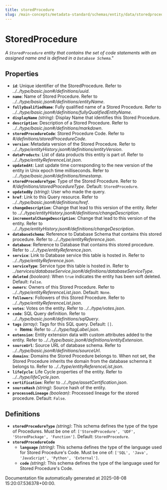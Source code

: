 ```yaml
---
title: storedProcedure
slug: /main-concepts/metadata-standard/schemas/entity/data/storedprocedure
---
```


# StoredProcedure

*A `StoredProcedure` entity that contains the set of code statements with an assigned name  and is defined in a `Database Schema`."*

## Properties

- **`id`**: Unique identifier of the StoredProcedure. Refer to *../../type/basic.json#/definitions/uuid*.
- **`name`**: Name of Stored Procedure. Refer to *../../type/basic.json#/definitions/entityName*.
- **`fullyQualifiedName`**: Fully qualified name of a Stored Procedure. Refer to *../../type/basic.json#/definitions/fullyQualifiedEntityName*.
- **`displayName`** *(string)*: Display Name that identifies this Stored Procedure.
- **`description`**: Description of a Stored Procedure. Refer to *../../type/basic.json#/definitions/markdown*.
- **`storedProcedureCode`**: Stored Procedure Code. Refer to *#/definitions/storedProcedureCode*.
- **`version`**: Metadata version of the Stored Procedure. Refer to *../../type/entityHistory.json#/definitions/entityVersion*.
- **`dataProducts`**: List of data products this entity is part of. Refer to *../../type/entityReferenceList.json*.
- **`updatedAt`**: Last update time corresponding to the new version of the entity in Unix epoch time milliseconds. Refer to *../../type/basic.json#/definitions/timestamp*.
- **`storedProcedureType`**: Type of the Stored Procedure. Refer to *#/definitions/storedProcedureType*. Default: `StoredProcedure`.
- **`updatedBy`** *(string)*: User who made the query.
- **`href`**: Link to this Query resource. Refer to *../../type/basic.json#/definitions/href*.
- **`changeDescription`**: Change that lead to this version of the entity. Refer to *../../type/entityHistory.json#/definitions/changeDescription*.
- **`incrementalChangeDescription`**: Change that lead to this version of the entity. Refer to *../../type/entityHistory.json#/definitions/changeDescription*.
- **`databaseSchema`**: Reference to Database Schema that contains this stored procedure. Refer to *../../type/entityReference.json*.
- **`database`**: Reference to Database that contains this stored procedure. Refer to *../../type/entityReference.json*.
- **`service`**: Link to Database service this table is hosted in. Refer to *../../type/entityReference.json*.
- **`serviceType`**: Service type this table is hosted in. Refer to *../services/databaseService.json#/definitions/databaseServiceType*.
- **`deleted`** *(boolean)*: When `true` indicates the entity has been soft deleted. Default: `False`.
- **`owners`**: Owners of this Stored Procedure. Refer to *../../type/entityReferenceList.json*. Default: `None`.
- **`followers`**: Followers of this Stored Procedure. Refer to *../../type/entityReferenceList.json*.
- **`votes`**: Votes on the entity. Refer to *../../type/votes.json*.
- **`code`**: SQL Query definition. Refer to *../../type/basic.json#/definitions/sqlQuery*.
- **`tags`** *(array)*: Tags for this SQL query. Default: `[]`.
  - **Items**: Refer to *../../type/tagLabel.json*.
- **`extension`**: Entity extension data with custom attributes added to the entity. Refer to *../../type/basic.json#/definitions/entityExtension*.
- **`sourceUrl`**: Source URL of database schema. Refer to *../../type/basic.json#/definitions/sourceUrl*.
- **`domains`**: Domains the Stored Procedure belongs to. When not set, the Stored Procedure inherits the domain from the database schemna it belongs to. Refer to *../../type/entityReferenceList.json*.
- **`lifeCycle`**: Life Cycle properties of the entity. Refer to *../../type/lifeCycle.json*.
- **`certification`**: Refer to *../../type/assetCertification.json*.
- **`sourceHash`** *(string)*: Source hash of the entity.
- **`processedLineage`** *(boolean)*: Processed lineage for the stored procedure. Default: `False`.
## Definitions

- **`storedProcedureType`** *(string)*: This schema defines the type of the type of Procedures. Must be one of: `['StoredProcedure', 'UDF', 'StoredPackage', 'Function']`. Default: `StoredProcedure`.
- **`storedProcedureCode`**
  - **`language`** *(string)*: This schema defines the type of the language used for Stored Procedure's Code. Must be one of: `['SQL', 'Java', 'JavaScript', 'Python', 'External']`.
  - **`code`** *(string)*: This schema defines the type of the language used for Stored Procedure's Code.


Documentation file automatically generated at 2025-08-08 15:20:07.536378+00:00.

